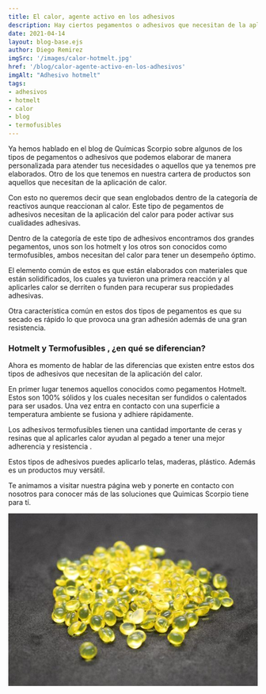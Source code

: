 ```yaml
---
title: El calor, agente activo en los adhesivos
description: Hay ciertos pegamentos o adhesivos que necesitan de la aplicación del calor para poder activar sus cualidades adhesivas.
date: 2021-04-14
layout: blog-base.ejs
author: Diego Remirez
imgSrc: '/images/calor-hotmelt.jpg'
href: '/blog/calor-agente-activo-en-los-adhesivos'
imgAlt: "Adhesivo hotmelt"
tags:
- adhesivos
- hotmelt
- calor
- blog
- termofusibles
---
```


Ya hemos hablado en el blog de Químicas Scorpio sobre algunos de los tipos de pegamentos o adhesivos que podemos elaborar de manera personalizada para atender tus necesidades o aquellos que ya tenemos pre elaborados. Otro de los que tenemos en nuestra cartera de productos son aquellos que necesitan de la aplicación de calor.

Con esto no queremos decir que sean englobados dentro de la categoría de reactivos aunque reaccionan al calor. Este tipo de pegamentos de adhesivos necesitan de la aplicación del calor para poder activar sus cualidades adhesivas.

Dentro de la categoría de este tipo de adhesivos encontramos dos grandes pegamentos, unos son los hotmelt y los otros son conocidos como termofusibles, ambos necesitan del calor para tener un desempeño óptimo.

El elemento común de estos es que están elaborados con materiales que están solidificados, los cuales ya tuvieron una primera reacción y al aplicarles calor se derriten o funden para recuperar sus propiedades adhesivas.

Otra característica común en estos dos tipos de pegamentos es que su secado es rápido lo que provoca una gran adhesión además de una gran resistencia.

### Hotmelt y Termofusibles , ¿en qué se diferencian?

Ahora es momento de hablar de las diferencias que existen entre estos dos tipos de adhesivos que necesitan de la aplicación del calor.

En primer lugar tenemos aquellos conocidos como pegamentos Hotmelt. Estos son 100% sólidos y los cuales necesitan ser fundidos o calentados para ser usados. Una vez entra en contacto con una superficie a temperatura ambiente se fusiona y adhiere rápidamente.

Los adhesivos termofusibles tienen una cantidad importante de ceras y resinas que al aplicarles calor ayudan al pegado a tener una mejor adherencia y resistencia .

Estos tipos de adhesivos puedes aplicarlo  telas, maderas, plástico. Además es un productos muy versátil.

Te animamos a visitar nuestra página web y ponerte en contacto con nosotros para conocer más de las soluciones que Quimicas Scorpio tiene para tí.

![adhesivos-hotmelt](/images/calor-hotmelt.jpg)
